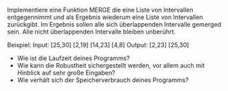 Implementiere eine Funktion MERGE die eine Liste von Intervallen entgegennimmt und als Ergebnis wiederum eine Liste von Intervallen zurückgibt.
Im Ergebnis sollen alle sich überlappenden Intervalle gemerged sein.
Alle nicht überlappenden Intervalle bleiben unberührt.

Beispiel: Input: [25,30] [2,19] [14,23] [4,8] Output: [2,23] [25,30]

- Wie ist die Laufzeit deines Programms?
- Wie kann die Robustheit sichergestellt werden, vor allem auch mit Hinblick auf sehr große Eingaben?
- Wie verhält sich der Speicherverbrauch deines Programms?